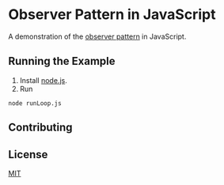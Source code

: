 # Observer Pattern in JavaScript

A demonstration of the [observer pattern](https://www.dofactory.com/javascript/design-patterns/observer) in JavaScript.

## Running the Example

1. Install [node.js](https://nodejs.org/en/).
2. Run

```
node runLoop.js
```

## Contributing

## License

[MIT](https://choosealicense.com/licenses/mit/)
